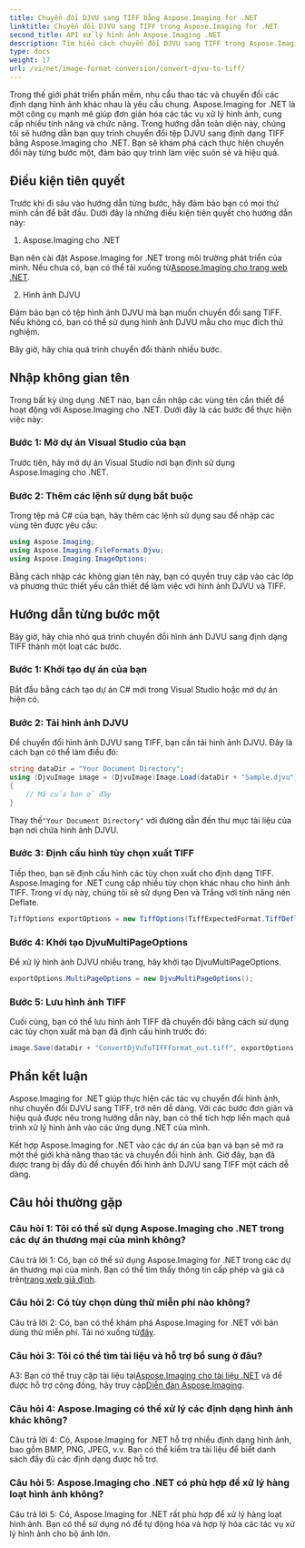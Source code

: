 ```yaml
---
title: Chuyển đổi DJVU sang TIFF bằng Aspose.Imaging for .NET
linktitle: Chuyển đổi DJVU sang TIFF trong Aspose.Imaging for .NET
second_title: API xử lý hình ảnh Aspose.Imaging .NET
description: Tìm hiểu cách chuyển đổi DJVU sang TIFF trong Aspose.Imaging for .NET, một công cụ xử lý hình ảnh linh hoạt. Làm cho nhiệm vụ chuyển đổi hình ảnh của bạn dễ dàng hơn.
type: docs
weight: 17
url: /vi/net/image-format-conversion/convert-djvu-to-tiff/
---
```

Trong thế giới phát triển phần mềm, nhu cầu thao tác và chuyển đổi các định dạng hình ảnh khác nhau là yêu cầu chung. Aspose.Imaging for .NET là một công cụ mạnh mẽ giúp đơn giản hóa các tác vụ xử lý hình ảnh, cung cấp nhiều tính năng và chức năng. Trong hướng dẫn toàn diện này, chúng tôi sẽ hướng dẫn bạn quy trình chuyển đổi tệp DJVU sang định dạng TIFF bằng Aspose.Imaging cho .NET. Bạn sẽ khám phá cách thực hiện chuyển đổi này từng bước một, đảm bảo quy trình làm việc suôn sẻ và hiệu quả.

## Điều kiện tiên quyết

Trước khi đi sâu vào hướng dẫn từng bước, hãy đảm bảo bạn có mọi thứ mình cần để bắt đầu. Dưới đây là những điều kiện tiên quyết cho hướng dẫn này:

1. Aspose.Imaging cho .NET

 Bạn nên cài đặt Aspose.Imaging for .NET trong môi trường phát triển của mình. Nếu chưa có, bạn có thể tải xuống từ[Aspose.Imaging cho trang web .NET](https://releases.aspose.com/imaging/net/).

2. Hình ảnh DJVU

Đảm bảo bạn có tệp hình ảnh DJVU mà bạn muốn chuyển đổi sang TIFF. Nếu không có, bạn có thể sử dụng hình ảnh DJVU mẫu cho mục đích thử nghiệm.

Bây giờ, hãy chia quá trình chuyển đổi thành nhiều bước.

## Nhập không gian tên

Trong bất kỳ ứng dụng .NET nào, bạn cần nhập các vùng tên cần thiết để hoạt động với Aspose.Imaging cho .NET. Dưới đây là các bước để thực hiện việc này:

### Bước 1: Mở dự án Visual Studio của bạn

Trước tiên, hãy mở dự án Visual Studio nơi bạn định sử dụng Aspose.Imaging cho .NET.

### Bước 2: Thêm các lệnh sử dụng bắt buộc

Trong tệp mã C# của bạn, hãy thêm các lệnh sử dụng sau để nhập các vùng tên được yêu cầu:

```csharp
using Aspose.Imaging;
using Aspose.Imaging.FileFormats.Djvu;
using Aspose.Imaging.ImageOptions;
```

Bằng cách nhập các không gian tên này, bạn có quyền truy cập vào các lớp và phương thức thiết yếu cần thiết để làm việc với hình ảnh DJVU và TIFF.

## Hướng dẫn từng bước một

Bây giờ, hãy chia nhỏ quá trình chuyển đổi hình ảnh DJVU sang định dạng TIFF thành một loạt các bước.

### Bước 1: Khởi tạo dự án của bạn

Bắt đầu bằng cách tạo dự án C# mới trong Visual Studio hoặc mở dự án hiện có.

### Bước 2: Tải hình ảnh DJVU

Để chuyển đổi hình ảnh DJVU sang TIFF, bạn cần tải hình ảnh DJVU. Đây là cách bạn có thể làm điều đó:

```csharp
string dataDir = "Your Document Directory";
using (DjvuImage image = (DjvuImage)Image.Load(dataDir + "Sample.djvu"))
{
    // Mã của bạn ở đây
}
```

 Thay thế`"Your Document Directory"` với đường dẫn đến thư mục tài liệu của bạn nơi chứa hình ảnh DJVU.

### Bước 3: Định cấu hình tùy chọn xuất TIFF

Tiếp theo, bạn sẽ định cấu hình các tùy chọn xuất cho định dạng TIFF. Aspose.Imaging for .NET cung cấp nhiều tùy chọn khác nhau cho hình ảnh TIFF. Trong ví dụ này, chúng tôi sẽ sử dụng Đen và Trắng với tính năng nén Deflate.

```csharp
TiffOptions exportOptions = new TiffOptions(TiffExpectedFormat.TiffDeflateBw);
```

### Bước 4: Khởi tạo DjvuMultiPageOptions

Để xử lý hình ảnh DJVU nhiều trang, hãy khởi tạo DjvuMultiPageOptions.

```csharp
exportOptions.MultiPageOptions = new DjvuMultiPageOptions();
```

### Bước 5: Lưu hình ảnh TIFF

Cuối cùng, bạn có thể lưu hình ảnh TIFF đã chuyển đổi bằng cách sử dụng các tùy chọn xuất mà bạn đã định cấu hình trước đó:

```csharp
image.Save(dataDir + "ConvertDjVuToTIFFFormat_out.tiff", exportOptions);
```

## Phần kết luận

Aspose.Imaging for .NET giúp thực hiện các tác vụ chuyển đổi hình ảnh, như chuyển đổi DJVU sang TIFF, trở nên dễ dàng. Với các bước đơn giản và hiệu quả được nêu trong hướng dẫn này, bạn có thể tích hợp liền mạch quá trình xử lý hình ảnh vào các ứng dụng .NET của mình.

Kết hợp Aspose.Imaging for .NET vào các dự án của bạn và bạn sẽ mở ra một thế giới khả năng thao tác và chuyển đổi hình ảnh. Giờ đây, bạn đã được trang bị đầy đủ để chuyển đổi hình ảnh DJVU sang TIFF một cách dễ dàng.

## Câu hỏi thường gặp

### Câu hỏi 1: Tôi có thể sử dụng Aspose.Imaging cho .NET trong các dự án thương mại của mình không?

Câu trả lời 1: Có, bạn có thể sử dụng Aspose.Imaging for .NET trong các dự án thương mại của mình. Bạn có thể tìm thấy thông tin cấp phép và giá cả trên[trang web giả định](https://purchase.aspose.com/buy).

### Câu hỏi 2: Có tùy chọn dùng thử miễn phí nào không?

 Câu trả lời 2: Có, bạn có thể khám phá Aspose.Imaging for .NET với bản dùng thử miễn phí. Tải nó xuống từ[đây](https://releases.aspose.com/).

### Câu hỏi 3: Tôi có thể tìm tài liệu và hỗ trợ bổ sung ở đâu?

 A3: Bạn có thể truy cập tài liệu tại[Aspose.Imaging cho tài liệu .NET](https://reference.aspose.com/imaging/net/) và để được hỗ trợ cộng đồng, hãy truy cập[Diễn đàn Aspose.Imaging](https://forum.aspose.com/).

### Câu hỏi 4: Aspose.Imaging có thể xử lý các định dạng hình ảnh khác không?

Câu trả lời 4: Có, Aspose.Imaging for .NET hỗ trợ nhiều định dạng hình ảnh, bao gồm BMP, PNG, JPEG, v.v. Bạn có thể kiểm tra tài liệu để biết danh sách đầy đủ các định dạng được hỗ trợ.

### Câu hỏi 5: Aspose.Imaging cho .NET có phù hợp để xử lý hàng loạt hình ảnh không?

Câu trả lời 5: Có, Aspose.Imaging for .NET rất phù hợp để xử lý hàng loạt hình ảnh. Bạn có thể sử dụng nó để tự động hóa và hợp lý hóa các tác vụ xử lý hình ảnh cho bộ ảnh lớn.
